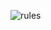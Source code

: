 ![rules](https://github.com/Tumppi66/v3rm-archive/assets/61348006/569d82f5-bc0d-401e-9aed-94f606bdb9bd)
